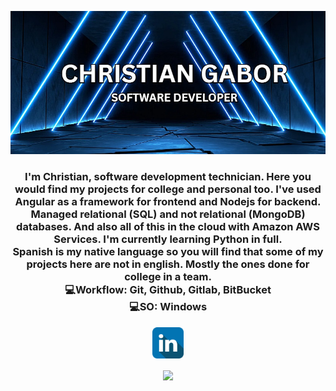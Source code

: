 <p align="center">
  <img src="banner.jpg">
</p>
<h3 align="center">I'm Christian, software development technician. Here you would find my projects for college and personal too. I've used Angular as a framework for frontend and Nodejs for backend. Managed relational (SQL) and not relational (MongoDB) databases. And also all of this in the cloud with Amazon AWS Services. I'm currently learning Python in full.<br>
  Spanish is my native language so you will find that some of my projects here are not in english. Mostly the ones done for college in a team.<br>
💻Workflow: Git, Github, Gitlab, BitBucket
<br>
💻SO: Windows
</h3>
<p align="center">
  <a target="_blank" href="https://www.linkedin.com/in/christian-gabor-delli-carri"><img src="linkedinIco.png" height="50px"></a>  
</p>

<p align="center">
<a href="https://github.com/anuraghazra/github-readme-stats">
  <img align="center" src="https://github-readme-stats.vercel.app/api/top-langs/?username=ChrisNGDC&layout=compact" />
</a>
</p>
